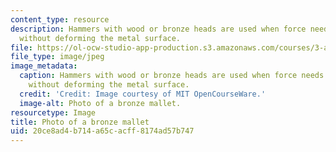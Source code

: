 ```yaml
---
content_type: resource
description: Hammers with wood or bronze heads are used when force needs to be applied
  without deforming the metal surface.
file: https://ol-ocw-studio-app-production.s3.amazonaws.com/courses/3-a04-modern-blacksmithing-and-physical-metallurgy-fall-2008/20ce8ad4b714a65cacff8174ad57b747_024.jpg
file_type: image/jpeg
image_metadata:
  caption: Hammers with wood or bronze heads are used when force needs to be applied
    without deforming the metal surface.
  credit: 'Credit: Image courtesy of MIT OpenCourseWare.'
  image-alt: Photo of a bronze mallet.
resourcetype: Image
title: Photo of a bronze mallet
uid: 20ce8ad4-b714-a65c-acff-8174ad57b747
---
```

